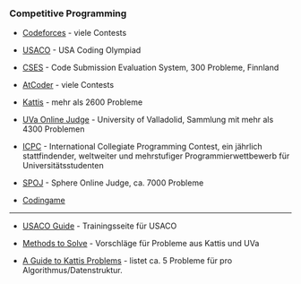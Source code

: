 ### Competitive Programming

- [Codeforces](https://codeforces.com/) - viele Contests

- [USACO](http://www.usaco.org/) - USA Coding Olympiad

- [CSES](https://cses.fi/) - Code Submission Evaluation System, 300 Probleme, Finnland

- [AtCoder](https://atcoder.jp/home) - viele Contests

- [Kattis](https://open.kattis.com/) - mehr als 2600 Probleme

- [UVa Online Judge](https://onlinejudge.org/index.php) - University of Valladolid, Sammlung mit mehr als 4300 Problemen

- [ICPC](https://icpc.global/) - International Collegiate Programming Contest,
  ein jährlich stattfindender, weltweiter und mehrstufiger Programmierwettbewerb für Universitätsstudenten

- [SPOJ](https://www.spoj.com/) - Sphere Online Judge, ca. 7000 Probleme

- [Codingame](https://www.codingame.com/home)

---

- [USACO Guide](https://usaco.guide/) - Trainingsseite für USACO

- [Methods to Solve](https://cpbook.net/methodstosolve?oj=kattis&topic=ch1&quality=all) - Vorschläge für Probleme aus Kattis und UVa

- [A Guide to Kattis Problems](https://mwermelinger.github.io/kattis-guide/) - listet ca. 5 Probleme für pro Algorithmus/Datenstruktur.
